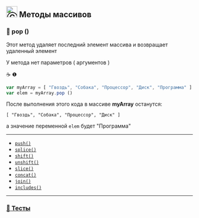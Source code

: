 ## <img src="https://avatars2.githubusercontent.com/u/19735284?s=40&v=4" width="30" title="Ⓒ Irina Fylyppova ( garevna ) 2019"/> Методы массивов

### :memo: pop ()

Этот метод удаляет последний элемент массива и возвращает удаленный элемент

У метода нет параметров ( аргументов )

:coffee: ❶

```javascript
var myArray = [ "Гвоздь", "Собака", "Процессор", "Диск", "Программа" ]
var elem = myArray.pop ()
```

После выполнения этого кода в массиве **myArray** останутся:
```
[ "Гвоздь", "Собака", "Процессор", "Диск" ]
```

а значение переменной   `elem`   будет     "Программа"

_______________________________________________________________________________________

* [`push()`](Array-methods-push)
* [`splice()`](Array-methods-splice)
* [`shift()`](Array-methods-shift)
* [`unshift()`](Array-methods-unshift)
* [`slice()`](Array-methods-slice)
* [`concat()`](Array-methods-concat)
* [`join()`](Array-methods-join)
* [`includes()`](Array-methods-includes)

______________________________________________________________________________________________

### [:briefcase: Тесты](https://garevna.github.io/js-quiz/#arrayMethods)
